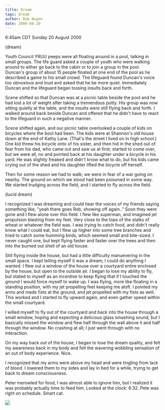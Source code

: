 ```yaml
---
title: Dream
tags: dream
author: Rob Nugen
date: 2000-08-20
---
```


<title>flying</title>
<p class=date>6:45am CDT Sunday 20 August 2000</p>
<p class=note>(dream)</p>

<p class=dream>Youth Council YRUU peeps were all floating around in a
pool, talking in small groups.  The life guard asked a couple of youth
who were walking around to either go back to the cabin or to join a
group in the pool.  Duncan's group of about 15 people floated at one
end of the pool as he described a game to his small crowd.  The
lifeguard found Duncan's voice too obnoxious and loud and asked that
he be more quiet.  Immediately Duncan and the lifeguard began tossing
insults back and forth.

<p class=dream>Scene shifted so that Duncan was at a picnic table
beside the pool and he had lost a lot of weight after taking a
tremendous potty.  His group was now sitting quietly at the table, and
the insults were still flying back and forth.  I walked around back
beside Duncan and offered that he didn't have to react to the
lifeguard in such a negative manner.

<p class=dream>Scene shifted again, and our picnic table overlooked a
couple of kids on bicycles where the bool had been.  The kids were at
Shannon's old house down at the end of Kathy Lane.  (That's the street
I lived on in high school.) One kid threw his bicycle onto of his
sister, and then hid in the shed out of fear from his dad, who came
out and saw us at first; started to come over, but we were all, no and
pointed back at his daughter under a bicycle in his yard.  He was
slightly freaked and didn't know what to do, but his kids came crying
out of the shed and his daughter lifted the bicycle off herself.

<p class=dream>Then for some reason we had to walk; we were in fear of
a war going on nearby.  The ground on which we stood had been poisoned
in some way.  We started trudging across the field, and I started to
fly across the field.

<p class=note>(lucid dream)

<p class=lucid>I recognized I was dreaming and could hear the voices
of my friends saying something like, "yeah there goes Rob, showing off
again.."  Soon they were gone and I flew alone over this field.  I
flew like superman, and imagined jet propulsion blasting from my feet.
Very close to the tops of the stalks of wheat or whatever the field
was.  I was trying to catch food, and didn't really know what I could
eat, but I flew up higher into some tree branches and tried to catch
some humming birds, which seemed small and bite-sized.  I never caught
one, but kept flying faster and faster over the trees and then into
the burned out shell of an old house.

<p class=lucid>Still flying inside the house, but had a little
difficulty manuevering in the small space.  I kept telling myself it
was a dream; I could do anything I wanted.  I flew out a window of the
house over a courtyard entire enclosed by the house, but open to the
outside air.  I began to lose my ability to fly, but stated to myself
as an incentive to keep flying that if I touched the ground I would
force myself to wake up.  I was flying, more like floating in a
standing position, with my jet propelling feet keeping me aloft.  I
pointed my arms and made fists at the ground, and jet propelled with
my fists as well.  This worked and I started to fly upward again, and
even gather speed within the small courtyard.

<p class=lucid>I willed myself to fly out of the courtyard and back
into the house through a small window, hoping and expecting a
delicious glass smashing sound, but I basically missed the window and
flew half through the wall above it and half through the window.  No
crashing at all; I just went through with no interaction.

<p class=lucid>On my way back out of the house, I began to lose the
dream quality, and felt my awareness back in my body and felt the
wavering wobbling sensation of an out of body experience.  Nice. 

<p>I recognized that my arms were above my head and were tingling from
lack of blood.  I lowered them to my sides and lay in bed for a while,
trying to get back to dream consciousness.

<p>Peter merowled for food, I was almost able to ignore him, but I
realized it was probably actually time to feed him.  Looked at the
clock: 6:32.  Pete was right on schedule.  Smart cat.

<p><img src='/images/rob/wL-ROB.gif'>

